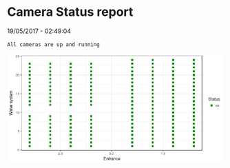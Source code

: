 Camera Status report
================
19/05/2017 - 02:49:04

    All cameras are up and running

![](camreport_files/figure-markdown_github/unnamed-chunk-2-1.png)
